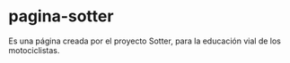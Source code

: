 # pagina-sotter
Es una página creada por el proyecto Sotter, para la educación vial de los motociclistas.
